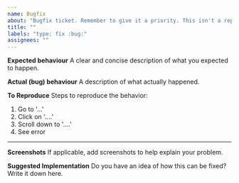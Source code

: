 ```yaml
---
name: Bugfix
about: "Bugfix ticket. Remember to give it a priority. This isn't a report ticket, please make sure there are no duplicates."
title: ""
labels: "type: fix :bug:"
assignees: ""
---
```


**Expected behaviour**
A clear and concise description of what you expected to happen.

**Actual (bug) behaviour**
A description of what actually happened.

**To Reproduce**
Steps to reproduce the behavior:

1. Go to '...'
2. Click on '....'
3. Scroll down to '....'
4. See error

---

**Screenshots**
If applicable, add screenshots to help explain your problem.

**Suggested Implementation**
Do you have an idea of how this can be fixed? Write it down here.
